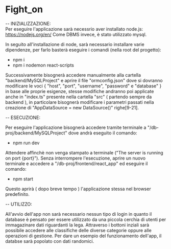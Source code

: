 # Fight_on
-- INIZIALIZZAZIONE:  
Per eseguire l'applicazione sarà necessrio aver installato node.js: https://nodejs.org/en/ 
Come DBMS invece, è stato utilizzato mysql.

In seguito all'installazione di node, sarà necessario installare varie dipendenze, per farlo basterà eseguire i comandi (nella root del progetto):
* npm i
* npm i nodemon react-scripts

Successivamente bisognerà accedere manualmente alla cartella "backend/MySQLProject" e aprire il file "ormconfig.json" dove si dovranno modificare le voci { "host", "port", "username", "password" e "database" }
in base alle proprie esigenze, stesse modifiche andranno poi applicate anche in "index.ts" presente nella cartella "src" ( partendo sempre da backend ), in particolare bisognerà modificare i parametri
passati nella creazione di "AppDataSource = new DataSource()" righe[9-21].

-- ESECUZIONE:

Per eseguire l'applicazione bisognerà accedere tramite terminale a "/db-proj/backend/MySQLProject" dove andrà eseguito il comando:
* npm run dev

Attendere affinchè non venga stampato a terminale ("The server is running on port {port}").
Senza interrompere l'esecuzione, aprire un nuovo terminale e accedere a "/db-proj/frontend/react_app" ed eseguire il comando:
* npm start

Questo aprirà ( dopo breve tempo ) l'applicazione stessa nel browser predefinito.

-- UTILIZZO:

All'avvio dell'app non sarà necessario nessun tipo di login in quanto il database è pensato per essere utilizzato da una piccola cerchia di utenti per immagazinare dati riguardanti la lega.
Attraverso i bottoni inziali sarà possibile accedere alle classifiche delle diverse categorie oppure alle operazioni di gestione.
Per dare un esempio del funzionamento dell'app, il databse sarà popolato con dati randomici.
